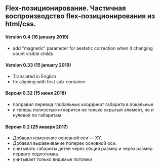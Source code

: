 ## Flex-позиционирование. Частичная воспроизводство flex-позиционирования из html/css.

#### Version 0.4 (16 january 2019)
* add "magnetic" parameter for aestetic correction when it changing count visible childs

#### Version 0.33 (15 january 2019)
* Translated in English
* fix aligning with first sub-container

#### Версия 0.32 (15 июня 2018)
* поправил перевод глобальных координат габарита в локальные
* и теперь полностью игнорится не только скрытый элемент, но и нулевой по габаритам

#### Версия 0.2 (25 января 2017)
* Добавил изменение основной оси — XY.
* Добавил выравнивание поперек основной оси.
* считывать габариты детей через общий размер и через размер первого подпотомка
* учитывает только видимые потомки
